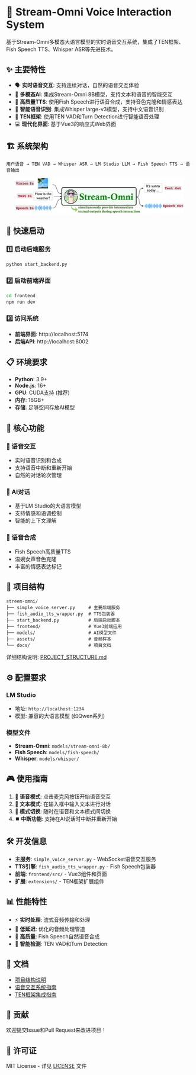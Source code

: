 # 🎤 Stream-Omni Voice Interaction System

基于Stream-Omni多模态大语言模型的实时语音交互系统，集成了TEN框架、Fish Speech TTS、Whisper ASR等先进技术。

## ✨ 主要特性

- 🗣️ **实时语音交互**: 支持连续对话，自然的语音交互体验
- 🤖 **多模态AI**: 集成Stream-Omni 8B模型，支持文本和语音的智能交互
- 🎵 **高质量TTS**: 使用Fish Speech进行语音合成，支持音色克隆和情感表达
- 🎯 **智能语音识别**: 集成Whisper large-v3模型，支持中文语音识别
- 🔧 **TEN框架**: 使用TEN VAD和Turn Detection进行智能语音处理
- 💻 **现代化界面**: 基于Vue3的响应式Web界面

## 🏗️ 系统架构

```
用户语音 → TEN VAD → Whisper ASR → LM Studio LLM → Fish Speech TTS → 语音输出
```

<p align="center" width="100%">
<img src="./assets/stream-omni.png" alt="stream-omni" style="width: 90%; min-width: 300px; display: block; margin: auto;">
</p>

## 🚀 快速启动

### 1️⃣ 启动后端服务
```bash
python start_backend.py
```

### 2️⃣ 启动前端界面
```bash
cd frontend
npm run dev
```

### 3️⃣ 访问系统
- **前端界面**: http://localhost:5174
- **后端API**: http://localhost:8002

## 📋 环境要求

- **Python**: 3.9+
- **Node.js**: 16+
- **GPU**: CUDA支持 (推荐)
- **内存**: 16GB+
- **存储**: 足够空间存放AI模型

## 🎯 核心功能

### 🎤 语音交互
- 实时语音识别和合成
- 支持语音中断和重新开始
- 自然的对话轮次管理

### 🤖 AI对话
- 基于LM Studio的大语言模型
- 支持情感和语调控制
- 智能的上下文理解

### 🎵 语音合成
- Fish Speech高质量TTS
- 温婉女声音色克隆
- 丰富的情感表达标记

## 📁 项目结构

```
streem-omni/
├── simple_voice_server.py     # 主要后端服务
├── fish_audio_tts_wrapper.py  # TTS包装器
├── start_backend.py           # 后端启动脚本
├── frontend/                  # Vue3前端应用
├── models/                    # AI模型文件
├── assets/                    # 音频样本
└── docs/                      # 项目文档
```

详细结构说明: [PROJECT_STRUCTURE.md](PROJECT_STRUCTURE.md)

## ⚙️ 配置要求

### LM Studio
- 地址: `http://localhost:1234`
- 模型: 兼容的大语言模型 (如Qwen系列)

### 模型文件
- **Stream-Omni**: `models/stream-omni-8b/`
- **Fish Speech**: `models/fish-speech/`
- **Whisper**: `models/whisper/`

## 🎮 使用指南

1. **🎤 语音模式**: 点击麦克风按钮开始语音交互
2. **💬 文本模式**: 在输入框中输入文本进行对话
3. **🔄 模式切换**: 随时在语音和文本模式间切换
4. **⏹️ 中断功能**: 支持在AI说话时中断并重新开始

## 🛠️ 开发信息

- **主服务**: `simple_voice_server.py` - WebSocket语音交互服务
- **TTS引擎**: `fish_audio_tts_wrapper.py` - Fish Speech包装器
- **前端**: `frontend/src/` - Vue3组件和页面
- **扩展**: `extensions/` - TEN框架扩展组件

## 📊 性能特性

- ⚡ **实时处理**: 流式音频传输和处理
- 🚀 **低延迟**: 优化的音频处理管道
- 🎯 **高质量**: Fish Speech自然语音合成
- 🧠 **智能检测**: TEN VAD和Turn Detection

## 📖 文档

- [项目结构说明](PROJECT_STRUCTURE.md)
- [语音交互系统指南](docs/Voice_Conversation_System_Guide.md)
- [TEN框架集成指南](docs/TEN_INTEGRATION_GUIDE.md)

## 🤝 贡献

欢迎提交Issue和Pull Request来改进项目！

## 📄 许可证

MIT License - 详见 [LICENSE](LICENSE) 文件
